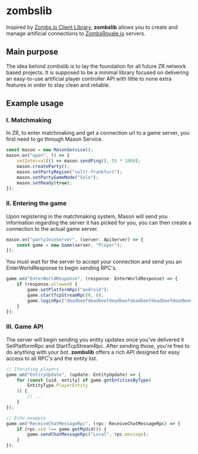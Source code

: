 # zombslib

Inspired by [Zombs.io Client Library](https://github.com/particle99/zombs-client-library-ts), **zombslib** allows you to create and manage artificial connections to [ZombsRoyale.io](https://zombsroyale.io/) servers.

## Main purpose

The idea behind zombslib is to lay the foundation for all future ZR network based projects. It is supposed to be a minimal library focused on delivering an easy-to-use artificial player controller API with little to none extra features in order to stay clean and reliable.

## Example usage

### I. Matchmaking

In ZR, to enter matchmaking and get a connection url to a game server, you first need to go through Mason Service.

```ts
const mason = new MasonService();
mason.on("open", () => {
    setInterval(() => mason.sendPing(), 55 * 1000);
    mason.createParty();
    mason.setPartyRegion("vultr-frankfurt");
    mason.setPartyGameMode("Solo");
    mason.setReady(true);
});
```

### II. Entering the game

Upon registering in the matchmaking system, Mason will send you information regarding the server it has picked for you, you can then create a connection to the actual game server.

```ts
mason.on("partyJoinServer", (server: ApiServer) => {
    const game = new Game(server, "Player");
});
```

You must wait for the server to accept your connection and send you an EnterWorldResponse to begin sending RPC's.

```ts
game.on("EnterWorldResponse", (response: EnterWorldResponse) => {
    if (response.allowed) {
        game.setPlatformRpc("android");
        game.startTcpStreamRpc(0, 0);
        game.loginRpc("deadbeefdeadbeefdeadbeefdeadbeefdeadbeefdeadbeef");
    }
});
```

### III. Game API

The server will begin sending you entity updates once you've delivered it SetPlatformRpc and StartTcpStreamRpc. After sending those, you're free to do anything with your bot. **zombslib** offers a rich API designed for easy access to all RPC's and the entity list.

```ts
// Iterating players
game.on("EntityUpdate", (update: EntityUpdate) => {
    for (const [uid, entity] of game.getEntitiesByType(
        EntityType.PlayerEntity
    )) {
        // ...
    }
});

// Echo example
game.on("ReceiveChatMessageRpc", (rpc: ReceiveChatMessageRpc) => {
    if (rpc.uid !== game.getMyUid()) {
        game.sendChatMessageRpc("Local", rpc.message);
    }
});
```
